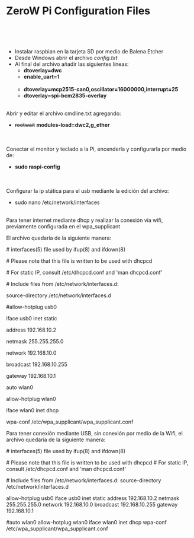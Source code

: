 <h1> ZeroW Pi Configuration Files </h1>
<br></br>
<br><ul>
<li>Instalar raspbian en la tarjeta SD por medio de Balena Etcher
<li>Desde Windows abrir el archivo <i>config.txt</i>
<li>Al final del archivo añadir las siguientes líneas:
  <ul><li><b>dtoverlay=dwc
      <li>enable_uart=1</b>
      <br></br>
      <li><b>dtoverlay=mcp2515-can0,oscillator=16000000,interrupt=25
      <li>dtoverlay=spi-bcm2835-overlay</b>
  </ul>
</ul>
<br>Abrir y editar el archivo cmdline.txt agregando:
<ul>
  <li><s>rootwait</s> <b>modules-load=dwc2,g_ether</b>
</ul>
</br>
<br>Conectar el monitor y teclado a la Pi, encenderla y configurarla por medio de:
<ul>
  <li><b>sudo raspi-config</b>
</ul>
</br>
<br>Configurar la ip stática para el usb mediante la edición del archivo:</br>
<ul>
  <li>sudo nano /etc/network/interfaces
</ul>
<br>Para tener internet mediante dhcp y realizar la conexión vía wifi, previamente configurada en el wpa_supplicant</br>
<p>El archivo quedaría de la siguiente manera:
<br>
<p># interfaces(5) file used by ifup(8) and ifdown(8)
<br>
<p># Please note that this file is written to be used with dhcpcd
<p># For static IP, consult /etc/dhcpcd.conf and 'man dhcpcd.conf'
<br>
<p># Include files from /etc/network/interfaces.d:
<p>source-directory /etc/network/interfaces.d
<br>
<p>#allow-hotplug usb0
<p>iface usb0 inet static
<p> address 192.168.10.2
<p> netmask 255.255.255.0
<p> network 192.168.10.0
<p> broadcast 192.168.10.255
<p> gateway 192.168.10.1
<br>
<p>auto wlan0
<p>allow-hotplug wlan0
<p>iface wlan0 inet dhcp
<p>   wpa-conf /etc/wpa_supplicant/wpa_supplicant.conf
<br>
<p>Para tener conexión mediante USB, sin conexión por medio de la Wifi, el archivo quedaría de la siguiente manera:
<p>
<p># interfaces(5) file used by ifup(8) and ifdown(8)
<p>
# Please note that this file is written to be used with dhcpcd
# For static IP, consult /etc/dhcpcd.conf and 'man dhcpcd.conf'
</p>

<p># Include files from /etc/network/interfaces.d:
source-directory /etc/network/interfaces.d
</p>

<p>allow-hotplug usb0
iface usb0 inet static
	address 192.168.10.2
	netmask 255.255.255.0
	network 192.168.10.0
	broadcast 192.168.10.255
	gateway 192.168.10.1
</p>

<p>#auto wlan0
allow-hotplug wlan0
iface wlan0 inet dhcp
	wpa-conf /etc/wpa_supplicant/wpa_supplicant.conf
</p>
